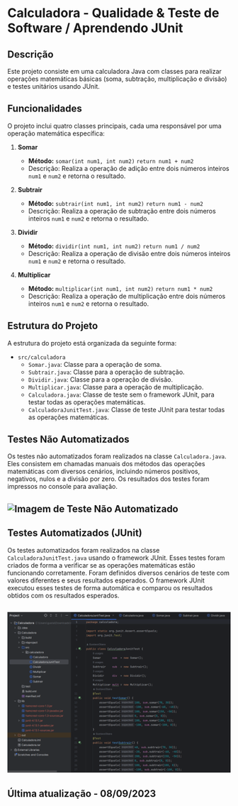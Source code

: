 # Calculadora - Qualidade & Teste de Software / Aprendendo JUnit

## Descrição

Este projeto consiste em uma calculadora Java com classes para realizar operações matemáticas básicas (soma, subtração, multiplicação e divisão) e testes unitários usando JUnit.

## Funcionalidades

O projeto inclui quatro classes principais, cada uma responsável por uma operação matemática específica:

1. **Somar**
   - **Método:** `somar(int num1, int num2)` `return num1 + num2`
   - Descrição: Realiza a operação de adição entre dois números inteiros `num1` e `num2` e retorna o resultado.

2. **Subtrair**
   - **Método:** `subtrair(int num1, int num2)` `return num1 - num2`
   - Descrição: Realiza a operação de subtração entre dois números inteiros `num1` e `num2` e retorna o resultado.

3. **Dividir**
   - **Método:** `dividir(int num1, int num2)` `return num1 / num2`
   - Descrição: Realiza a operação de divisão entre dois números inteiros `num1` e `num2` e retorna o resultado.

4. **Multiplicar**
   - **Método:** `multiplicar(int num1, int num2)` `return num1 * num2`
   - Descrição: Realiza a operação de multiplicação entre dois números inteiros `num1` e `num2` e retorna o resultado.

## Estrutura do Projeto

A estrutura do projeto está organizada da seguinte forma:

- `src/calculadora`
  - `Somar.java`: Classe para a operação de soma.
  - `Subtrair.java`: Classe para a operação de subtração.
  - `Dividir.java`: Classe para a operação de divisão.
  - `Multiplicar.java`: Classe para a operação de multiplicação.
  - `Calculadora.java`: Classe de teste sem o framework JUnit, para testar todas as operações matemáticas.
  - `CalculadoraJunitTest.java`: Classe de teste JUnit para testar todas as operações matemáticas.

## Testes Não Automatizados

Os testes não automatizados foram realizados na classe `Calculadora.java`. Eles consistem em chamadas manuais dos métodos das operações matemáticas com diversos cenários, incluindo números positivos, negativos, nulos e a divisão por zero. Os resultados dos testes foram impressos no console para avaliação.

## ![Imagem de Teste Não Automatizado](testeNãoAutomatizado.png)
## Testes Automatizados (JUnit)

Os testes automatizados foram realizados na classe `CalculadoraJunitTest.java` usando o framework JUnit. Esses testes foram criados de forma a verificar se as operações matemáticas estão funcionando corretamente. Foram definidos diversos cenários de teste com valores diferentes e seus resultados esperados. O framework JUnit executou esses testes de forma automática e comparou os resultados obtidos com os resultados esperados.

## ![Imagem de Teste Automatizado](testeAutomatizado.png)

## Última atualização - 08/09/2023
